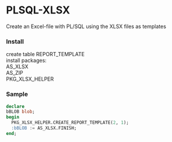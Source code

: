 # PLSQL-XLSX
Create an Excel-file with PL/SQL using the XLSX files as templates

### Install
create table REPORT_TEMPLATE  
install packages:  
AS_XLSX  
AS_ZIP  
PKG_XLSX_HELPER  

### Sample
```sql
declare 
bBLOB blob;
begin
  PKG_XLSX_HELPER.CREATE_REPORT_TEMPLATE(2, 1);
  :bBLOB := AS_XLSX.FINISH;
end;
```
